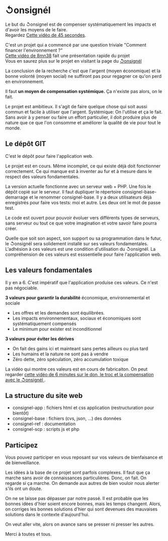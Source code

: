 # ↺onsignél
Le but du ↺onsignel est de compenser systématiquement les impacts et d'avoir les moyens de le faire.  
Regardez [Cette vidéo de 45 secondes](https://youtu.be/iCckGt08Deo).
 
C'est un projet qui a commencé par une question triviale "Comment financer l'environnement ?"  
[Cette vidéo de 8mn38](https://youtu.be/k4FObtWEjmw) fait une présentation rapide du projet  
Vous en saurez plus sur le projet en visitant la page du [↺onsignél](https://www.designvegetal.com/gadrat/a/argent/consignel.html)

La conclusion de la recherche c'est que l'argent (moyen économique) et la bonne volonté (moyen social) ne suffiront pas pour regagner ce qu'on perd en environnement. 

Il faut **un moyen de compensation systémique.** Ça n'existe pas alors, on le fait. 

Le projet est ambitieux. Il s'agit de faire quelque chose qui soit aussi commun et facile à utiliser que l'argent. Systémique: On l'utilise et ça le fait. Sans avoir à y penser ou faire un effort particulier, il doit produire plus de nature que ce que l'on consomme et améliorer la qualité de vie pour tout le monde.

## Le dépôt GIT
C'est le dépôt pour faire l'application web.  

Le projet est en cours. Même incomplet, ce qui existe déjà doit fonctionner correctement. Ce qui manque est à inventer au fur et à mesure dans le respect des valeurs fondamentales.

La version actuelle fonctionne avec un serveur web + PHP. Une fois le dépôt copié sur le serveur. Il faut dupliquer le répertoire consignel-base-demarrage et le renommer consignel-base. 
Il y a deux utilisateurs déjà enregistrés pour faire vos tests: moi et autre. Les deux ont le mot de passe test.

Le code est ouvert pour pouvoir évoluer vers différents types de serveurs, sans serveur ou tout ce que votre imagination et votre savoir faire pourra créer. 

Quelle que soit son aspect, son support ou sa programmation dans le futur, le ↺onsignél sera solidement installé sur ses valeurs fondamentales.  
L'adhésion à ces valeurs est une condition d'utilisation du ↺onsignél. La compréhension de ces valeurs est esssentielle pour faire l'application web. 
 
## Les valeurs fondamentales
Il y en a 6. C'est impératif que l'application produise ces valeurs. Ce n'est pas négociable.

**3 valeurs pour garantir la durabilité** économique, environnemental et sociale 

* Les offres et les demandes sont équilibrées.
* Les impacts environnementaux, sociaux et économiques sont systématiquement compensés
* Le minimum pour exister est inconditionnel

**3 valeurs pour éviter les dérives**

* On fait des gains ici et mainteant sans pertes ailleurs ou plus tard
* Les humains et la nature ne sont pas à vendre
* Zéro dette, zéro spéculation, zéro accumulation toxique

La vidéo qui montre ces valeurs est en cours de fabricaiton. On peut regarder [cette vidéo de 6 minutes sur le don, le troc et la compensation avec le ↺onsignél ](https://youtu.be/j-MQmvKdn8Y). 


## La structure du site web

* consignel-app : fichiers html et css application (restructuration pour bientôt)
* consignel-base : fichiers (cvs, json, ...) des données
* consignel-ref : documentation
* consignel-scp : scripts js et php

## Participez

Vous pouvez participer en vous reposant sur vos valeurs de bienfaisance et de bienveillance. 

Les idées à la base de ce projet sont parfois complexes. Il faut que ça marche sans avoir de connaissances particulières. Donc, on fait. On regarde si ça marche. On demande aux autres de bien vouloir nous alerter s'ils ont un doute. 

On ne se laisse pas dépasser par notre passé. Il est probable que les bonnes idées d'hier soient encore bonnes, mais les temps changent. Alors, on corriges les bonnes solutions d'hier qui sont devenues des mauvaises solutions dans le contexte d'aujourd'hui. 

On veut aller vite, alors on avance sans se presser ni presser les autres. 

Merci à toutes et tous. 
